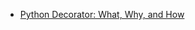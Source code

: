 
- [Python Decorator: What, Why, and How](https://towardsdatascience.com/python-decorator-what-why-and-how-f6b2d86e858e)
